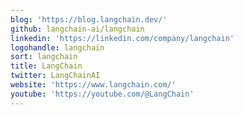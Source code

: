 ```yaml
---
blog: 'https://blog.langchain.dev/'
github: langchain-ai/langchain
linkedin: 'https://linkedin.com/company/langchain'
logohandle: langchain
sort: langchain
title: LangChain
twitter: LangChainAI
website: 'https://www.langchain.com/'
youtube: 'https://youtube.com/@LangChain'
---
```

